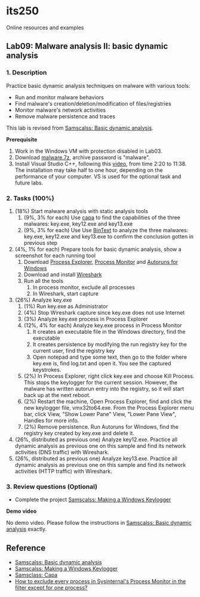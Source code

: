 # its250
Online resources and examples

## Lab09: Malware analysis II: basic dynamic analysis

### 1. Description
Practice basic dynamic analysis techniques on malware with various tools:
* Run and monitor malware behaviors
* Find malware's creation/deletion/modification of files/registries
* Monitor malware's network activities
* Remove malware persistence and traces

This lab is revised from [Samscalss: Basic dynamic analysis](https://bowneconsultingcontent.com/pub/PMA/pma221/pma221.htm).

**Prerequisite**

1. Work in the Windows VM with protection disabled in Lab03.
2. Download [malware.7z](./tools/malware.7z), archive password is "malware".
3. Install Visual Studio C++, following this [video](https://youtu.be/vtiv_vyaKk0), from time 2:20 to 11:38. The installation may take half to one hour, depending on the performance of your computer. VS is used for the optional task and future labs.

### 2. Tasks (100%)
1. (18%) Start malware analysis with static analysis tools
   1. (9%, 3% for each) Use [capa](https://github.com/fireeye/capa) to find the capabilities of the three malwares: key.exe, key12.exe and key13.exe
   2. (9%, 3% for each) Use Use [BinText](https://www.aldeid.com/wiki/BinText) to analyze the three malwares: key.exe, key12.exe and key13.exe to confirm the conclusion gotten in previous step
2. (4%, 1% for each) Prepare tools for basic dynamic analysis, show a screenshot for each running tool
   1. Download [Process Explorer](https://docs.microsoft.com/en-us/sysinternals/downloads/process-explorer), [Process Monitor](https://docs.microsoft.com/en-us/sysinternals/downloads/procmon) and [Autoruns for Windows](https://docs.microsoft.com/en-us/sysinternals/downloads/autoruns)
   2. Download and install [Wireshark](https://www.wireshark.org/)
   3. Run all the tools
      1. In process monitor, exclude all processes
      2. In Wireshark, start capture
3. (26%) Analyze key.exe
   1. (1%) Run key.exe as Administrator
   2. (4%) Stop Wireshark capture since key.exe does not use Internet
   3. (3%) Analyze key.exe process in Process Explorer
   4. (12%, 4% for each) Analyze key.exe process in Process Monitor
      1. It creates an executable file in the Windows directory, find the executable
      2. It creates persistence by modifying the run registry key for the current user, find the registry key
      3. Open notepad and type some text, then go to the folder where key.exe is, find log.txt and open it. You see the captured keystrokes.
   5. (2%) In Process Explorer, right click key.exe and choose Kill Process. This stops the keylogger for the current session. However, the malware has written autorun entry into the registry, so it will start back up at the next reboot.
   6. (2%) Restart the machine, Open Process Explorer, find and click the new keylogger file, vmx32to64.exe. From the Process Explorer menu bar, click View, "Show Lower Pane" View, "Lower Pane View", Handles for more info.
   7. (2%) Remove persistence. Run Autoruns for Windows, find the registry key created by key.exe and delete it.
4. (26%, distributed as previous one) Analyze key12.exe. Practice all dynamic analysis as previous one on this sample and find its network activities (DNS traffic) with Wireshark.
5. (26%, distributed as previous one) Analyze key13.exe. Practice all dynamic analysis as previous one on this sample and find its network activities (HTTP traffic) with Wireshark.


### 3. Review questions (Optional)
* Complete the project [Samscalss: Making a Windows Keylogger](https://bowneconsultingcontent.com/pub/PMA/pma221/PMA222.htm)

**Demo video**

No demo video. Please follow the instructions in [Samscalss: Basic dynamic analysis](https://bowneconsultingcontent.com/pub/PMA/pma221/pma221.htm) exactly.

## Reference
* [Samscalss: Basic dynamic analysis](https://bowneconsultingcontent.com/pub/PMA/pma221/pma221.htm)
* [Samscalss: Making a Windows Keylogger](https://bowneconsultingcontent.com/pub/PMA/pma221/PMA222.htm)
* [Samsclass: Capa](https://samsclass.info/126/proj/PMA110.htm)
* [How to exclude every process in Sysinternal's Process Monitor in the filter except for one process?](https://superuser.com/questions/372204/how-to-exclude-every-process-in-sysinternals-process-monitor-in-the-filter-exce)
